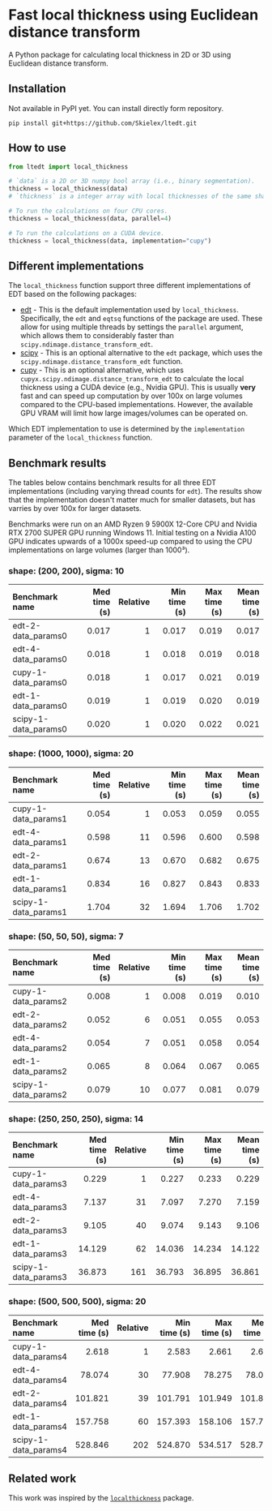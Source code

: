 # Fast local thickness using Euclidean distance transform
A Python package for calculating local thickness in 2D or 3D using Euclidean distance transform.

## Installation
Not available in PyPI yet. You can install directly form repository.
```
pip install git+https://github.com/Skielex/ltedt.git
```

## How to use
``` python
from ltedt import local_thickness

# `data` is a 2D or 3D numpy bool array (i.e., binary segmentation).
thickness = local_thickness(data)
# `thickness` is a integer array with local thicknesses of the same shape of the input.

# To run the calculations on four CPU cores.
thickness = local_thickness(data, parallel=4)

# To run the calculations on a CUDA device.
thickness = local_thickness(data, implementation="cupy")
```

## Different implementations
The `local_thickness` function support three different implementations of EDT based on the following packages:
- [edt](https://github.com/seung-lab/euclidean-distance-transform-3d/) - This is the default implementation used by `local_thickness`. Specifically, the `edt` and `eqtsq` functions of the package are used. These allow for using multiple threads by settings the `parallel` argument, which allows them to considerably faster than `scipy.ndimage.distance_transform_edt`.
- [scipy](https://docs.scipy.org/doc/scipy/reference/generated/scipy.ndimage.distance_transform_edt.html) - This is an optional alternative to the `edt` package, which uses the `scipy.ndimage.distance_transform_edt` function.
- [cupy](https://docs.cupy.dev/en/latest/reference/generated/cupyx.scipy.ndimage.distance_transform_edt.html) - This is an optional alternative, which uses `cupyx.scipy.ndimage.distance_transform_edt` to calculate the local thickness using a CUDA device (e.g., Nvidia GPU). This is usually **very** fast and can speed up computation by over 100x on large volumes compared to the CPU-based implementations. However, the available GPU VRAM will limit how large images/volumes can be operated on.

Which EDT implementation to use is determined by the `implementation` parameter of the `local_thickness` function.

## Benchmark results
The tables below contains benchmark results for all three EDT implementations (including varying thread counts for `edt`). The results show that the implementation doesn't matter much for smaller datasets, but has varries by over 100x for larger datasets.

Benchmarks were run on an AMD Ryzen 9 5900X 12-Core CPU and Nvidia RTX 2700 SUPER GPU running Windows 11. Initial testing on a Nvidia A100 GPU indicates upwards of a 1000x speed-up compared to using the CPU implementations on large volumes (larger than 1000³).

### shape: (200, 200), sigma: 10
| Benchmark name       |   Med time (s) |   Relative |   Min time (s) |   Max time (s) |   Mean time (s) |
|:---------------------|---------------:|-----------:|---------------:|---------------:|----------------:|
| edt-2-data_params0   |          0.017 |          1 |          0.017 |          0.019 |           0.017 |
| edt-4-data_params0   |          0.018 |          1 |          0.018 |          0.019 |           0.018 |
| cupy-1-data_params0  |          0.018 |          1 |          0.017 |          0.021 |           0.019 |
| edt-1-data_params0   |          0.019 |          1 |          0.019 |          0.020 |           0.019 |
| scipy-1-data_params0 |          0.020 |          1 |          0.020 |          0.022 |           0.021 |
### shape: (1000, 1000), sigma: 20
| Benchmark name       |   Med time (s) |   Relative |   Min time (s) |   Max time (s) |   Mean time (s) |
|:---------------------|---------------:|-----------:|---------------:|---------------:|----------------:|
| cupy-1-data_params1  |          0.054 |          1 |          0.053 |          0.059 |           0.055 |
| edt-4-data_params1   |          0.598 |         11 |          0.596 |          0.600 |           0.598 |
| edt-2-data_params1   |          0.674 |         13 |          0.670 |          0.682 |           0.675 |
| edt-1-data_params1   |          0.834 |         16 |          0.827 |          0.843 |           0.833 |
| scipy-1-data_params1 |          1.704 |         32 |          1.694 |          1.706 |           1.702 |
### shape: (50, 50, 50), sigma: 7
| Benchmark name       |   Med time (s) |   Relative |   Min time (s) |   Max time (s) |   Mean time (s) |
|:---------------------|---------------:|-----------:|---------------:|---------------:|----------------:|
| cupy-1-data_params2  |          0.008 |          1 |          0.008 |          0.019 |           0.010 |
| edt-2-data_params2   |          0.052 |          6 |          0.051 |          0.055 |           0.053 |
| edt-4-data_params2   |          0.054 |          7 |          0.051 |          0.058 |           0.054 |
| edt-1-data_params2   |          0.065 |          8 |          0.064 |          0.067 |           0.065 |
| scipy-1-data_params2 |          0.079 |         10 |          0.077 |          0.081 |           0.079 |
### shape: (250, 250, 250), sigma: 14
| Benchmark name       |   Med time (s) |   Relative |   Min time (s) |   Max time (s) |   Mean time (s) |
|:---------------------|---------------:|-----------:|---------------:|---------------:|----------------:|
| cupy-1-data_params3  |          0.229 |          1 |          0.227 |          0.233 |           0.229 |
| edt-4-data_params3   |          7.137 |         31 |          7.097 |          7.270 |           7.159 |
| edt-2-data_params3   |          9.105 |         40 |          9.074 |          9.143 |           9.106 |
| edt-1-data_params3   |         14.129 |         62 |         14.036 |         14.234 |          14.122 |
| scipy-1-data_params3 |         36.873 |        161 |         36.793 |         36.895 |          36.861 |
### shape: (500, 500, 500), sigma: 20
| Benchmark name       |   Med time (s) |   Relative |   Min time (s) |   Max time (s) |   Mean time (s) |
|:---------------------|---------------:|-----------:|---------------:|---------------:|----------------:|
| cupy-1-data_params4  |          2.618 |          1 |          2.583 |          2.661 |           2.620 |
| edt-4-data_params4   |         78.074 |         30 |         77.908 |         78.275 |          78.065 |
| edt-2-data_params4   |        101.821 |         39 |        101.791 |        101.949 |         101.862 |
| edt-1-data_params4   |        157.758 |         60 |        157.393 |        158.106 |         157.719 |
| scipy-1-data_params4 |        528.846 |        202 |        524.870 |        534.517 |         528.780 |

## Related work
This work was inspired by the [`localthickness`](https://github.com/vedranaa/local-thickness) package.
